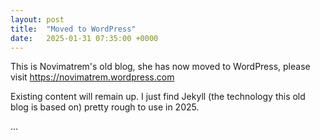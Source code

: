 ```yaml
---
layout: post
title:  "Moved to WordPress"
date:   2025-01-31 07:35:00 +0000
---
```


This is Novimatrem's old blog, she has now moved to WordPress, please visit <a href="https://novimatrem.wordpress.com" target="_blank" style="color: #008148">https://novimatrem.wordpress.com</a>

Existing content will remain up. I just find Jekyll (the technology this old blog is based on) pretty rough to use in 2025.

...

